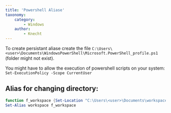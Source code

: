 ```yaml
---
title: 'Powershell Aliase'
taxonomy:
    category:
        - Windows
    author:
        - Knecht
---
```


To create persistant aliase create the file `C:\Users\<user>\Documents\WindowsPowerShell\Microsoft.PowerShell_profile.ps1` (folder might not exist).

You might have to allow the execution of powershell scripts on your system: `Set-ExecutionPolicy -Scope CurrentUser`

## Alias for changing directory:

```powershell
function f_workspace {Set-Location "C:\Users\<user>\Documents\workspace"}
Set-Alias workspace f_workspace
```